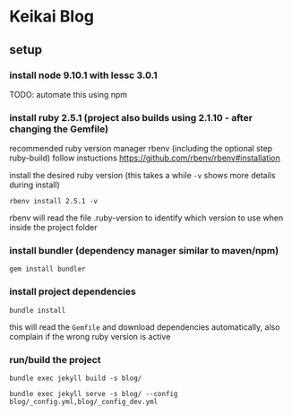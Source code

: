 # Keikai Blog

## setup

### install node 9.10.1 with lessc 3.0.1
TODO: automate this using npm

### install ruby 2.5.1 (project also builds using 2.1.10 - after changing the Gemfile)

recommended ruby version manager rbenv 
(including the optional step ruby-build)
follow instuctions https://github.com/rbenv/rbenv#installation

install the desired ruby version (this takes a while `-v` shows more details during install)

    rbenv install 2.5.1 -v

rbenv will read the file .ruby-version to identify which version to use when inside the project folder

### install bundler (dependency manager similar to maven/npm)

    gem install bundler

### install project dependencies

    bundle install
  
this will read the `Gemfile` and download dependencies automatically, also complain if the wrong ruby version is active

### run/build the project

    bundle exec jekyll build -s blog/

    bundle exec jekyll serve -s blog/ --config blog/_config.yml,blog/_config_dev.yml
